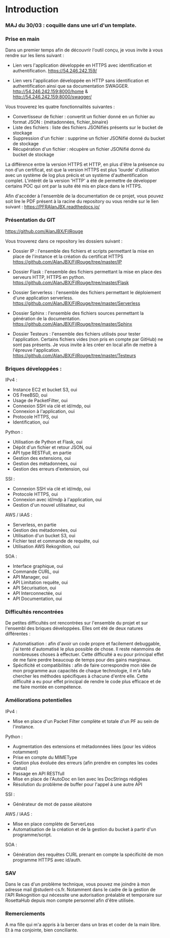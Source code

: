Introduction
==============

### MAJ du 30/03 : coquille dans une url d'un template.

### Prise en main

Dans un premier temps afin de découvrir l'outil conçu, je vous invite à vous rendre sur les liens suivant :

* Lien vers l'application développée en HTTPS avec identification et authentification.
https://54.246.242.159/


* Lien vers l'application développée en HTTP sans identification et authentification ainsi que sa documentation SWAGGER.
http://54.246.242.159:8000/home  &  http://54.246.242.159:8000/swagger/

Vous trouverez les quatre fonctionnalités suivantes :
- Convertisseur de fichier : convertit un fichier donné en un fichier au format JSON : {métadonnées, fichier_binaire}
- Liste des fichiers : liste des fichiers JSONifiés présents sur le bucket de stockage
- Suppression d'un fichier : supprime un fichier JSONifié donné du bucket de stockage
- Récupération d'un fichier : récupère un fichier JSONifié donné du bucket de stockage

La différence entre la version HTTPS et HTTP, en plus d'être la présence ou non d'un certificat, est que la version HTTPS est plus 'lourde' d'utilisation avec un système de log plus précis et un système d'authentification complet. L'intérêt de la version 'HTTP' a été de permettre de développer certains POC qui ont par la suite été mis en place dans le HTTPS.

Afin d'accéder à l'ensemble de la documentation de ce projet, vous pouvez soit lire le PDF présent à la racine du repository ou vous rendre sur le lien suivant : https://PFRAlanJBX.readthedocs.io/

### Présentation du GIT

https://github.com/AlanJBX/FilRouge

Vous trouverez dans ce repository les dossiers suivant :

- Dossier IP : l'ensemble des fichiers et scripts permettant la mise en place de l'instance et la création du certificat HTTPS
https://github.com/AlanJBX/FilRouge/tree/master/IP

- Dossier Flask : l'ensemble des fichiers permettant la mise en place des serveurs HTTP, HTTPS en python.
https://github.com/AlanJBX/FilRouge/tree/master/Flask

- Dossier Serverless : l'ensemble des fichiers permettant le déploiement d'une application serverless.
https://github.com/AlanJBX/FilRouge/tree/master/Serverless

- Dossier Sphinx : l'ensemble des fichiers sources permettant la génération de la documentation.
https://github.com/AlanJBX/FilRouge/tree/master/Sphinx

- Dossier Testeurs : l'ensemble des fichiers utilisés pour tester l'application. Certains fichiers vides (non pris en compte par GitHub) ne sont pas présents. Je vous invite à les créer en local afin de mettre à l'épreuve l'application.
https://github.com/AlanJBX/FilRouge/tree/master/Testeurs


### Briques développées :

IPv4 : 
* Instance EC2 et bucket S3, oui
* OS FreeBSD, oui
* Usage de PacketFilter, oui
* Connexion SSH via clé et id/mdp, oui
* Connexion à l'application, oui
* Protocole HTTPS, oui
* Identification, oui

Python :
* Utilisation de Python et Flask, oui
* Dépôt d'un fichier et retour JSON, oui
* API type RESTFull, en partie
* Gestion des extensions, oui
* Gestion des métadonnées, oui
* Gestion des erreurs d'extension, oui

SSI :
* Connexion SSH via clé et id/mdp, oui
* Protocole HTTPS, oui
* Connexion avec id/mdp à l'application, oui
* Gestion d'un nouvel utilisateur, oui

AWS / IAAS :
* Serverless, en partie
* Gestion des métadonnées, oui
* Utilisation d'un bucket S3, oui
* Fichier test et commande de requête, oui
* Utilisation AWS Rekognition, oui

SOA : 
* Interface graphique, oui
* Commande CURL, oui
* API Manager, oui
* API Limitation requête, oui
* API Sécurisation, oui
* API Interconnectée, oui
* API Documentation, oui

### Difficultés rencontrées

De petites difficultés ont rencontrées sur l'ensemble du projet et sur l'ensembl des briques développées. Elles ont été de deux natures différentes :
- Automatisation : afin d'avoir un code propre et facilement debuggable, j'ai tenté d'automatisé le plus possible de chose. Il reste néanmoins de nombreuses choses à effectuer. Cette difficulté a eu pour principal effet de me faire perdre beaucoup de temps pour des gains marginaux.
- Spécificité et compatibilités : afin de faire correspondre mon idée de mon programme aux capacités de chaque technologie, il m'a fallu chercher les méthodes spécifiques à chacune d'entre elle. Cette difficulté a eu pour effet principal de rendre le code plus efficace et de me faire montée en compétence.

### Améliorations potentielles

IPv4 :
- Mise en place d'un Packet Filter complète et totale d'un PF au sein de l'instance.

Python :
- Augmentation des extensions et métadonnées liées (pour les vidéos notamment)
- Prise en compte du MIMEType
- Gestion plus évoluée des erreurs (afin prendre en comptes les codes status)
- Passage en API RESTfull
- Mise en place de l'AutoDoc en lien avec les DocStrings rédigées
- Résolution du problème de buffer pour l'appel à une autre API

SSI :
- Générateur de mot de passe aléatoire

AWS / IAAS :
- Mise en place complète de ServerLess
- Automatisation de la création et de la gestion du bucket à partir d'un programme/script.

SOA :
- Génération des requêtes CURL prenant en compte la spécificité de mon programme HTTPS avec id/auth.

### SAV

Dans le cas d'un problème technique, vous pouvez me joindre à mon adresse mail @student-cs.fr.
Notamment dans le cadre de la gestion de l'API Rekognition qui nécessite une autorisation préalable et temporaire sur RosettaHub depuis mon compte personnel afin d'être utilisée.

### Remerciements

A ma fille qui m'a appris à la bercer dans un bras et coder de la main libre. Et à ma conjointe, bien conciliante.
